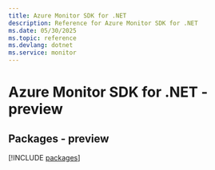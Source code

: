 ```yaml
---
title: Azure Monitor SDK for .NET
description: Reference for Azure Monitor SDK for .NET
ms.date: 05/30/2025
ms.topic: reference
ms.devlang: dotnet
ms.service: monitor
---
```

# Azure Monitor SDK for .NET - preview
## Packages - preview
[!INCLUDE [packages](monitor-index.md)]